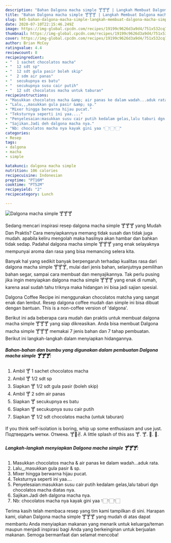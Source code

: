 ```yaml
---
description: "Bahan Dalgona macha simple 🍸🍸🍸 | Langkah Membuat Dalgona macha simple 🍸🍸🍸 Yang Lezat Sekali"
title: "Bahan Dalgona macha simple 🍸🍸🍸 | Langkah Membuat Dalgona macha simple 🍸🍸🍸 Yang Lezat Sekali"
slug: 945-bahan-dalgona-macha-simple-langkah-membuat-dalgona-macha-simple-yang-lezat-sekali
date: 2020-07-10T22:15:46.249Z
image: https://img-global.cpcdn.com/recipes/19199c9626d3a9d4/751x532cq70/dalgona-macha-simple-🍸🍸🍸-foto-resep-utama.jpg
thumbnail: https://img-global.cpcdn.com/recipes/19199c9626d3a9d4/751x532cq70/dalgona-macha-simple-🍸🍸🍸-foto-resep-utama.jpg
cover: https://img-global.cpcdn.com/recipes/19199c9626d3a9d4/751x532cq70/dalgona-macha-simple-🍸🍸🍸-foto-resep-utama.jpg
author: Brian McCoy
ratingvalue: 4.4
reviewcount: 8
recipeingredient:
- "  1 sachet chocolatos macha"
- "  12 sdt sp"
- "  12 sdt gula pasir boleh skip"
- "  2 sdm air panas"
- "  secukupnya es batu"
- "  secukupnya susu cair putih"
- "  12 sdt chocolatos macha untuk taburan"
recipeinstructions:
- "Masukkan chocolatos macha &amp; air panas ke dalam wadah...aduk rata."
- "Lalu,,,masukkan gula pasir &amp; sp."
- "Mixer hingga berwarna hijau pucat."
- "Teksturnya seperti ini yaa...."
- "Penyelesaian:masukkan susu cair putih kedalam gelas,lalu taburi dgn chocolatos macha diatas nya."
- "Sajikan.Jadi deh dalgona macha nya."
- "Nb: chocolatos macha nya kayak gini yaa 👇🏻👇🏻👇🏻"
categories:
- Resep
tags:
- dalgona
- macha
- simple

katakunci: dalgona macha simple 
nutrition: 106 calories
recipecuisine: Indonesian
preptime: "PT16M"
cooktime: "PT52M"
recipeyield: "2"
recipecategory: Lunch

---
```



![Dalgona macha simple 🍸🍸🍸](https://img-global.cpcdn.com/recipes/19199c9626d3a9d4/751x532cq70/dalgona-macha-simple-🍸🍸🍸-foto-resep-utama.jpg)

Sedang mencari inspirasi resep dalgona macha simple 🍸🍸🍸 yang Mudah Dan Praktis? Cara menyiapkannya memang tidak susah dan tidak juga mudah. apabila keliru mengolah maka hasilnya akan hambar dan bahkan tidak sedap. Padahal dalgona macha simple 🍸🍸🍸 yang enak selayaknya mempunyai aroma dan rasa yang bisa memancing selera kita.

Banyak hal yang sedikit banyak berpengaruh terhadap kualitas rasa dari dalgona macha simple 🍸🍸🍸, mulai dari jenis bahan, selanjutnya pemilihan bahan segar, sampai cara membuat dan menyajikannya. Tak perlu pusing jika ingin menyiapkan dalgona macha simple 🍸🍸🍸 yang enak di rumah, karena asal sudah tahu triknya maka hidangan ini bisa jadi sajian spesial.

Dalgona Coffee Recipe ini menggunakan chocolatos matcha yang sangat enak dan lembut. Resep dalgona coffee mudah dan simple ini bisa dibuat dengan bantuan. This is a non-coffee version of &#39;dalgona&#39;.


Berikut ini ada beberapa cara mudah dan praktis untuk membuat dalgona macha simple 🍸🍸🍸 yang siap dikreasikan. Anda bisa membuat Dalgona macha simple 🍸🍸🍸 memakai 7 jenis bahan dan 7 tahap pembuatan. Berikut ini langkah-langkah dalam menyiapkan hidangannya.

<!--inarticleads1-->

##### Bahan-bahan dan bumbu yang digunakan dalam pembuatan Dalgona macha simple 🍸🍸🍸:

1. Ambil  🍸 1 sachet chocolatos macha
1. Ambil  🍸 1/2 sdt sp
1. Siapkan  🍸 1/2 sdt gula pasir (boleh skip)
1. Ambil  🍸 2 sdm air panas
1. Siapkan  🍸 secukupnya es batu
1. Siapkan  🍸 secukupnya susu cair putih
1. Siapkan  🍸 1/2 sdt chocolatos macha (untuk taburan)


If you think self-isolation is boring, whip up some enthusiasm and use just. Подтвердить метки. Отмена. 🍸🐾✌. A little splash of this ass 🍸. 🍸. 🍹. 🍺. 

<!--inarticleads2-->

##### Langkah-langkah menyiapkan Dalgona macha simple 🍸🍸🍸:

1. Masukkan chocolatos macha &amp; air panas ke dalam wadah...aduk rata.
1. Lalu,,,masukkan gula pasir &amp; sp.
1. Mixer hingga berwarna hijau pucat.
1. Teksturnya seperti ini yaa....
1. Penyelesaian:masukkan susu cair putih kedalam gelas,lalu taburi dgn chocolatos macha diatas nya.
1. Sajikan.Jadi deh dalgona macha nya.
1. Nb: chocolatos macha nya kayak gini yaa 👇🏻👇🏻👇🏻




Terima kasih telah membaca resep yang tim kami tampilkan di sini. Harapan kami, olahan Dalgona macha simple 🍸🍸🍸 yang mudah di atas dapat membantu Anda menyiapkan makanan yang menarik untuk keluarga/teman maupun menjadi inspirasi bagi Anda yang berkeinginan untuk berjualan makanan. Semoga bermanfaat dan selamat mencoba!
